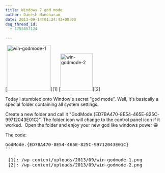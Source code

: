 ```yaml
---
title: Windows 7 god mode
author: Danesh Manoharan
date: 2013-09-14T01:24:43+00:00
dsq_thread_id:
  - 1755857124

---
```

[<img loading="lazy" class="alignnone size-full wp-image-3299" alt="win-godmode-1" src="/wp-content/uploads/2013/09/win-godmode-1.png" width="138" height="144" />][1] [<img loading="lazy" class="alignnone size-medium wp-image-3300" alt="win-godmode-2" src="/wp-content/uploads/2013/09/win-godmode-2.png" width="101" height="117" />][2]

Today I stumbled onto Window's secret "god mode". Well, it's basically a special folder containing all system settings.

Create a new folder and call it "GodMode.{ED7BA470-8E54-465E-825C-99712043E01C}". The folder icon will change to the control panel icon if it worked.  Open the folder and enjoy your new god like windows power 😀

The code:

<pre>GodMode.{ED7BA470-8E54-465E-825C-99712043E01C}
```

 [1]: /wp-content/uploads/2013/09/win-godmode-1.png
 [2]: /wp-content/uploads/2013/09/win-godmode-2.png